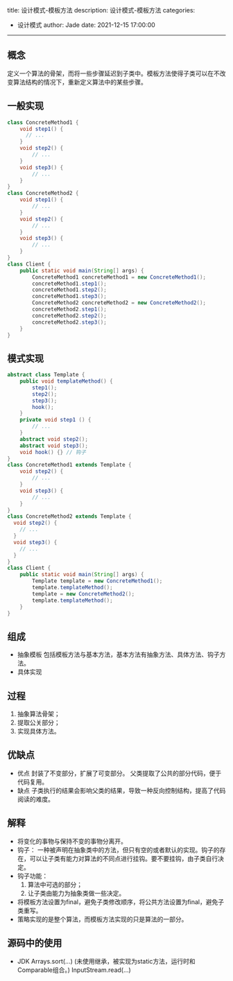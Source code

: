 title: 设计模式-模板方法
description: 设计模式-模板方法
categories:
  - 设计模式
author: Jade
date: 2021-12-15 17:00:00
---

## 概念
定义一个算法的骨架，而将一些步骤延迟到子类中。模板方法使得子类可以在不改变算法结构的情况下，重新定义算法中的某些步骤。

## 一般实现
```java
class ConcreteMethod1 {
    void step1() {
      // ...
    }
    void step2() {
        // ...
    }
    void step3() {
        // ...
    }
}
class ConcreteMethod2 {
    void step1() {
        // ...
    }
    void step2() {
        // ...
    }
    void step3() {
        // ...
    }
}
class Client {
    public static void main(String[] args) {
        ConcreteMethod1 concreteMethod1 = new ConcreteMethod1();
        concreteMethod1.step1();
        concreteMethod1.step2();
        concreteMethod1.step3();
        ConcreteMethod2 concreteMethod2 = new ConcreteMethod2();
        concreteMethod2.step1();
        concreteMethod2.step2();
        concreteMethod2.step3();
    }
}
```

## 模式实现
```java
abstract class Template {
    public void templateMethod() {
        step1();
        step2();
        step3();
        hook();
    }
    private void step1 () {
        // ...
    }
    abstract void step2();
    abstract void step3();
    void hook() {} // 钩子
}
class ConcreteMethod1 extends Template {
    void step2() {
        // ...
    }
    void step3() {
        // ...
    }
}
class ConcreteMethod2 extends Template {
  void step2() {
    // ...
  }
  void step3() {
    // ...
  }
}
class Client {
    public static void main(String[] args) {
        Template template = new ConcreteMethod1();
        template.templateMethod();
        template = new ConcreteMethod2();
        template.templateMethod();
    }
}
```

## 组成
- 抽象模板 包括模板方法与基本方法，基本方法有抽象方法、具体方法、钩子方法。
- 具体实现

## 过程
1. 抽象算法骨架；
2. 提取公关部分；
3. 实现具体方法。

## 优缺点
- 优点
  封装了不变部分，扩展了可变部分。
  父类提取了公共的部分代码，便于代码复用。
- 缺点
  子类执行的结果会影响父类的结果，导致一种反向控制结构，提高了代码阅读的难度。

## 解释
- 将变化的事物与保持不变的事物分离开。
- 钩子： 一种被声明在抽象类中的方法，但只有空的或者默认的实现。钩子的存在，可以让子类有能力对算法的不同点进行挂钩。要不要挂钩，由子类自行决定。
- 钩子功能：
  1. 算法中可选的部分；
  2. 让子类由能力为抽象类做一些决定。
- 将模板方法设置为final，避免子类修改顺序，将公共方法设置为final，避免子类重写。
- 策略实现的是整个算法，而模板方法实现的只是算法的一部分。

## 源码中的使用
- JDK
  Arrays.sort(...) (未使用继承，被实现为static方法，运行时和Comparable组合。)
  InputStream.read(...)
